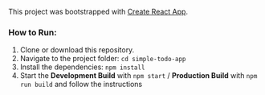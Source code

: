 This project was bootstrapped with [Create React App](https://github.com/facebookincubator/create-react-app).

### How to Run:
1.  Clone or download this repository.
2.  Navigate to the project folder: `cd simple-todo-app`
3.  Install the dependencies: `npm install`
4.  Start the **Development Build** with `npm start` /
  **Production Build** with `npm run build` and follow the instructions
